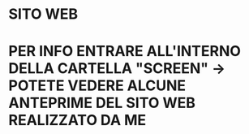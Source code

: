 # SITO WEB 
# PER INFO ENTRARE ALL'INTERNO DELLA CARTELLA "SCREEN" -> POTETE VEDERE ALCUNE ANTEPRIME DEL SITO WEB REALIZZATO DA ME
